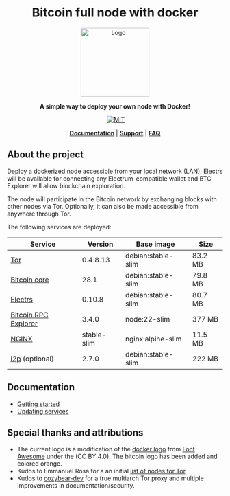 <div align="center">
  <h1>Bitcoin full node with docker</h1>

  <img alt="Logo" src="./.doc/readme/logo.png" width="160"/>

  <p>
    <strong>A simple way to deploy your own node with Docker!</strong>
  </p>

  <p>
  <a href="https://github.com/reverse-hash/bitcoin-full-node-with-docker/actions/workflows/build.yml">
<img alt="" src="https://github.com/reverse-hash/bitcoin-full-node-with-docker/actions/workflows/build.yml/badge.svg"></a>
    <a href="./LICENSE.txt"><img alt="MIT" src="https://img.shields.io/badge/license-MIT-blue.svg"/></a>

  </p>

<strong><a href="#documentation">Documentation</a> </strong>
| <strong><a href="https://github.com/reverse-hash/bitcoin-full-node-with-docker/discussions">Support</a></strong>
| <strong><a href="./FAQ.md">FAQ</a></strong>

</div>

## About the project

Deploy a dockerized node accessible from your local network (LAN). Electrs will be available for connecting any Electrum-compatible wallet and BTC Explorer will allow blockchain exploration.

The node will participate in the Bitcoin network by exchanging blocks with other nodes via Tor. Optionally, it can also be made accessible from anywhere through Tor.

The following services are deployed:

| Service                                                                         | Version      | Base image         | Size    |
| ------------------------------------------------------------------------------- | ------------ | ------------------ | --------|
| <a href="https://gitlab.torproject.org/tpo/core/tor/">Tor</a>                   | 0.4.8.13     | debian:stable-slim | 83.2 MB |
| <a href="https://github.com/bitcoin/bitcoin">Bitcoin core</a>                   | 28.1         | debian:stable-slim | 79.8 MB |
| <a href="https://github.com/romanz/electrs">Electrs</a>                         | 0.10.8       | debian:stable-slim | 80.7 MB |
| <a href="https://github.com/janoside/btc-rpc-explorer">Bitcoin RPC Explorer</a> | 3.4.0        | node:22-slim       | 377 MB  |
| <a href="https://github.com/nginxinc/docker-nginx">NGINX</a>                    | stable-slim  | nginx:alpine-slim  | 11.5 MB |
| <a href="https://github.com/i2p/i2p.i2p">i2p</a> (optional)                     | 2.7.0        | debian:stable-slim | 222 MB  |

## Documentation

<a href="#documentation"></a>

- <a href="./GETTING_STARTED.md">Getting started</a>
- <a href="./UPDATING_SERVICES.md">Updating services</a>

## Special thanks and attributions

- The current logo is a modification of the <a href="https://fontawesome.com/icons/docker">docker logo</a> from <a href="https://fontawesome.com">Font Awesome</a> under the (CC BY 4.0). The bitcoin logo has been added and colored orange.
- Kudos to Emmanuel Rosa for a an initial <a href="https://github.com/emmanuelrosa/bitcoin-onion-nodes">list of nodes for Tor</a>.
- Kudos to <a href="https://github.com/cozybear-dev">cozybear-dev</a> for a true multiarch Tor proxy and multiple improvements in documentation/security.
